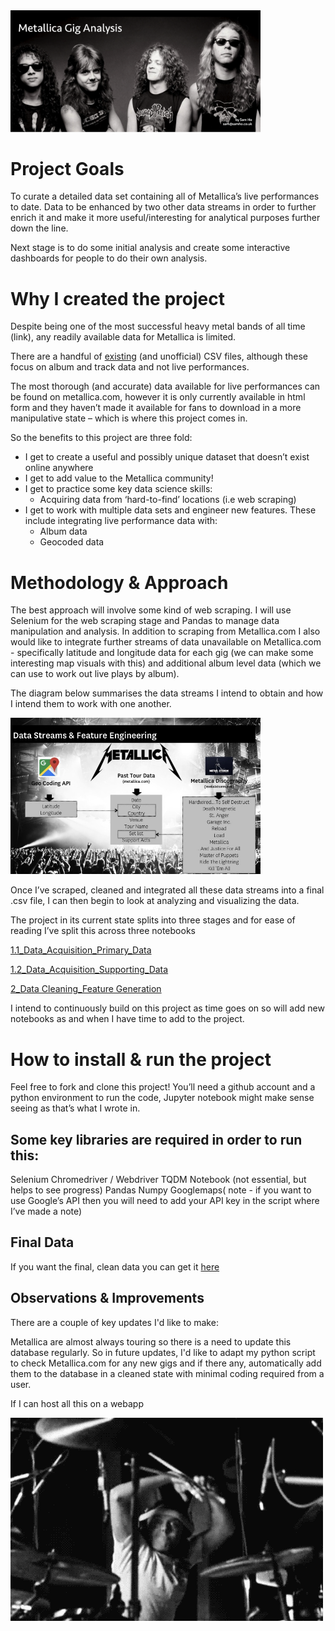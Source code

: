 <img src='Assets/readme.png' style="width: 400px;">

# Project Goals

To curate a detailed data set containing all of Metallica’s live performances to date. Data to be enhanced by two other data streams in order to further enrich it and make it more useful/interesting for analytical purposes further down the line. 

Next stage is to do some initial analysis and create some interactive dashboards for people to do their own analysis.

# Why I created the project 

Despite being one of the most successful heavy metal bands of all time (link), any readily available data for Metallica is limited. 

There are a handful of [existing](https://www.kaggle.com/conklindata/metallica-song-catalog/version/1) (and unofficial) CSV files, although these focus on album and track data and not live performances.

The most thorough (and accurate) data available for live performances can be found on metallica.com, however it is only currently available in html form and they haven’t made it available for fans to download in a more manipulative state – which is where this project comes in.

So the benefits to this project are three fold:

  - I get to create a useful and possibly unique dataset that doesn’t exist online anywhere
  - I get to add value to the Metallica community!
  - I get to practice some key data science skills: 
    - Acquiring data from ‘hard-to-find’ locations (i.e web scraping)
  - I get to work with multiple data sets and engineer new features. These include integrating live performance data with:
    - Album data
    - Geocoded data

# Methodology & Approach

The best approach will involve some kind of web scraping. I will use Selenium for the web scraping stage and Pandas to manage data manipulation and analysis. In addition to scraping from Metallica.com I also would like to integrate further streams of data unavailable on Metallica.com - specifically latitude and longitude data for each gig (we can make some interesting map visuals with this) and additional album level data (which we can use to work out live plays by album).

The diagram below summarises the data streams I intend to obtain and how I intend them to work with one another.

<img src='Assets/data_streams_and_feature_engineering.jpeg' style="width: 400px;">

Once I’ve scraped, cleaned and integrated all these data streams into a final .csv file, I can then begin to look at analyzing and visualizing the data.

The project in its current state splits into three stages and for ease of reading I’ve split this across three notebooks

[1.1_Data_Acquisition_Primary_Data](https://github.com/kitsamho/Metallica-Gig-Analysis/blob/master/1.1_Data_Acquisition_Primary_Data/1.1_Data_Acquisition_Primary_Data.ipynb)

[1.2_Data_Acquisition_Supporting_Data](https://github.com/kitsamho/Metallica-Gig-Analysis/tree/master/1.2_Data_Acquisition_Supporting_Data)

[2_Data Cleaning_Feature Generation](https://github.com/kitsamho/Metallica-Gig-Analysis/tree/master/2_Data%20Cleaning%20%26%20Feature%20Generation)

I intend to continuously build on this project as time goes on so will add new notebooks as and when I have time to add to the project.

# How to install & run the project

Feel free to fork and clone this project! You’ll need a github account and a python environment to run the code, Jupyter notebook might make sense seeing as that’s what I wrote in.

## Some key libraries are required in order to run this:

Selenium
Chromedriver / Webdriver
TQDM Notebook (not essential, but helps to see progress)
Pandas
Numpy
Googlemaps( note - if you want to use Google’s API then you will need to add your API key in the script where I’ve made a note)

## Final Data

If you want the final, clean data you can get it [here](https://github.com/kitsamho/Metallica-Gig-Analysis/tree/master/0_Final%20Clean%20Data)

## Observations & Improvements

There are a couple of key updates I'd like to make:

Metallica are almost always touring so there is a need to update this database regularly. So in future updates, I'd like to adapt my python script to check Metallica.com for any new gigs and if there any, automatically add them to the database in a cleaned state with minimal coding required from a user. 

If I can host all this on a webapp

<img src='Assets/lars.gif'>










